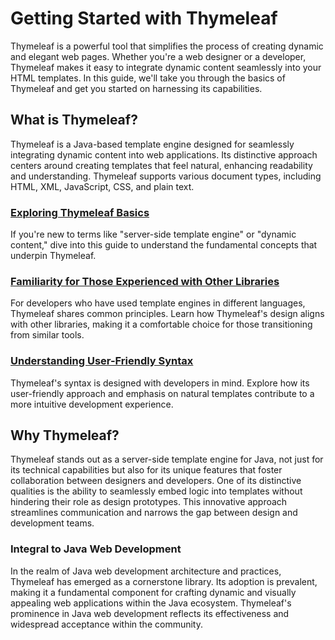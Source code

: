 # Getting Started with Thymeleaf

Thymeleaf is a powerful tool that simplifies the process of creating dynamic and elegant web pages. Whether you're a web designer or a developer, Thymeleaf makes it easy to integrate dynamic content seamlessly into your HTML templates. In this guide, we'll take you through the basics of Thymeleaf and get you started on harnessing its capabilities.

## What is Thymeleaf?

Thymeleaf is a Java-based template engine designed for seamlessly integrating dynamic content into web applications. Its distinctive approach centers around creating templates that feel natural, enhancing readability and understanding. Thymeleaf supports various document types, including HTML, XML, JavaScript, CSS, and plain text.

### [Exploring Thymeleaf Basics](#thymeleaf-basics)

If you're new to terms like "server-side template engine" or "dynamic content," dive into this guide to understand the fundamental concepts that underpin Thymeleaf.

### [Familiarity for Those Experienced with Other Libraries](#familiarity-with-libraries)

For developers who have used template engines in different languages, Thymeleaf shares common principles. Learn how Thymeleaf's design aligns with other libraries, making it a comfortable choice for those transitioning from similar tools.

### [Understanding User-Friendly Syntax](#user-friendly-syntax)

Thymeleaf's syntax is designed with developers in mind. Explore how its user-friendly approach and emphasis on natural templates contribute to a more intuitive development experience.

## Why Thymeleaf?

Thymeleaf stands out as a server-side template engine for Java, not just for its technical capabilities but also for its unique features that foster collaboration between designers and developers. One of its distinctive qualities is the ability to seamlessly embed logic into templates without hindering their role as design prototypes. This innovative approach streamlines communication and narrows the gap between design and development teams.

### Integral to Java Web Development

In the realm of Java web development architecture and practices, Thymeleaf has emerged as a cornerstone library. Its adoption is prevalent, making it a fundamental component for crafting dynamic and visually appealing web applications within the Java ecosystem. Thymeleaf's prominence in Java web development reflects its effectiveness and widespread acceptance within the community.
